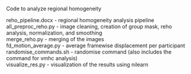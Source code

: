 Code to analyze regional homogeneity

reho_pipeline.docx - regional homogeneity analysis pipeline  
all_preproc_reho.py - image cleaning, creation of group mask, reho analysis, normalization, and smoothing  
merge_reho.py - merging of the images  
fd_motion_average.py - average framewise displacement per participant  
randomise_commands.sh - randomise command (also includes the command for vmhc analysis)   
visualize_res.py - visualization of the results using nilearn
